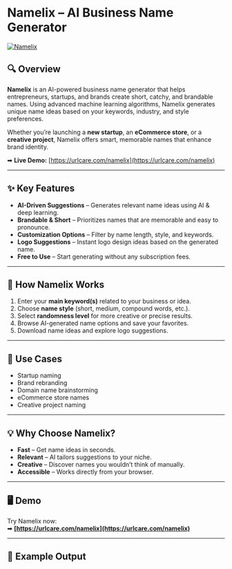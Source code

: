 # Namelix – AI Business Name Generator

[![Namelix](https://urlcare.com/wp-content/uploads/2024/07/namelix-ai-tools.jpg)](https://urlcare.com/namelix)

## 🔍 Overview
**Namelix** is an AI-powered business name generator that helps entrepreneurs, startups, and brands create short, catchy, and brandable names. Using advanced machine learning algorithms, Namelix generates unique name ideas based on your keywords, industry, and style preferences.

Whether you’re launching a **new startup**, an **eCommerce store**, or a **creative project**, Namelix offers smart, memorable names that enhance brand identity.  

➡ **Live Demo:** [https://urlcare.com/namelix](https://urlcare.com/namelix)

---

## ✨ Key Features
- **AI-Driven Suggestions** – Generates relevant name ideas using AI & deep learning.
- **Brandable & Short** – Prioritizes names that are memorable and easy to pronounce.
- **Customization Options** – Filter by name length, style, and keywords.
- **Logo Suggestions** – Instant logo design ideas based on the generated name.
- **Free to Use** – Start generating without any subscription fees.

---

## 🧠 How Namelix Works
1. Enter your **main keyword(s)** related to your business or idea.
2. Choose **name style** (short, medium, compound words, etc.).
3. Select **randomness level** for more creative or precise results.
4. Browse AI-generated name options and save your favorites.
5. Download name ideas and explore logo suggestions.

---

## 📌 Use Cases
- Startup naming
- Brand rebranding
- Domain name brainstorming
- eCommerce store names
- Creative project naming

---

## 💡 Why Choose Namelix?
- **Fast** – Get name ideas in seconds.
- **Relevant** – AI tailors suggestions to your niche.
- **Creative** – Discover names you wouldn’t think of manually.
- **Accessible** – Works directly from your browser.

---

## 🖥 Demo
Try Namelix now:  
➡ **[https://urlcare.com/namelix](https://urlcare.com/namelix)**

---

## 📸 Example Output
